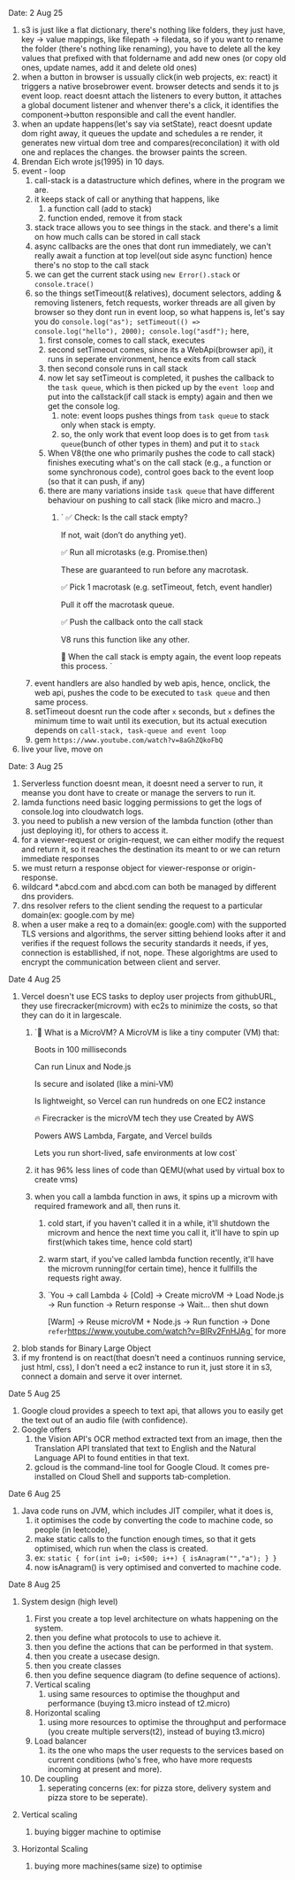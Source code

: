 Date: 2 Aug 25

1. s3 is just like a flat dictionary, there's nothing like folders, they just have, key -> value mappings, like filepath -> filedata, so if you want to rename the folder (there's nothing like renaming), you have to delete all the key values that prefixed with that foldername and add new ones (or copy old ones, update names, add it and delete old ones)
2. when a button in browser is ussually click(in web projects, ex: react) it triggers a native brosebrower event. browser detects and sends it to js event loop. react doesnt attach the listeners to every button, it attaches a global document listener and whenver there's a click, it identifies the component->button responsible and call the event handler.
3. when an update happens(let's say via setState), react doesnt update dom right away, it queues the update and schedules a re render, it generates new virtual dom tree and compares(reconcilation) it with old one and replaces the changes. the browser paints the screen.
4. Brendan Eich wrote js(1995) in 10 days.
5. event - loop
   1. call-stack is a datastructure which defines, where in the program we are.
   2. it keeps stack of call or anything that happens, like
      1. a function call (add to stack)
      2. function ended, remove it from stack
   3. stack trace allows you to see things in the stack. and there's a limit on how much calls can be stored in call stack
   4. async callbacks are the ones that dont run immediately, we can't really await a function at top level(out side async function) hence there's no stop to the call stack
   5. we can get the current stack using `new Error().stack` or `console.trace()`
   6. so the things setTimeout(& relatives), document selectors, adding & removing listeners, fetch requests, worker threads are all given by browser so they dont run in event loop, so what happens is,
   let's say you do 
    `
        console.log("as");
        setTimeout(() => console.log("hello"), 2000);
        console.log("asdf");
    `
    here, 
        1. first console, comes to call stack, executes
        2. second setTimeout comes, since its a WebApi(browser api), it runs in seperate environment, hence exits from call stack
        3. then second console runs in call stack
        4. now let say setTimeout is completed, it pushes the callback to the `task queue`, which is then picked up by the `event loop` and put into the callstack(if call stack is empty) again and then we get the console log.
           1. note: event loops pushes things from `task queue` to stack only when stack is empty.
           2. so, the only work that event loop does is to get from `task queue`(bunch of other types in them) and put it to `stack`
        5. When V8(the one who primarily pushes the code to call stack) finishes executing what's on the call stack (e.g., a function or some synchronous code), control goes back to the event loop (so that it can push, if any)
        6. there are many variations inside `task queue` that have different behaviour on pushing to call stack (like micro and macro..)
           1. `
                ✅ Check: Is the call stack empty?

                If not, wait (don’t do anything yet).

                ✅ Run all microtasks (e.g. Promise.then)

                These are guaranteed to run before any macrotask.

                ✅ Pick 1 macrotask (e.g. setTimeout, fetch, event handler)

                Pull it off the macrotask queue.

                ✅ Push the callback onto the call stack

                V8 runs this function like any other.

                🔁 When the call stack is empty again, the event loop repeats this process.
            `
    7. event handlers are also handled by web apis, hence, onclick, the web api, pushes the code to be executed to `task queue` and then same process.
    8. setTimeout doesnt run the code after `x` seconds, but `x` defines the minimum time to wait until its execution, but its actual execution depends on `call-stack, task-queue and event loop`
    9. gem `https://www.youtube.com/watch?v=8aGhZQkoFbQ`
6. live your live, move on

Date: 3 Aug 25

1. Serverless function doesnt mean, it doesnt need a server to run, it meanse you dont have to create or manage the servers to run it.
2. lamda functions need basic logging permissions to get the logs of console.log into cloudwatch logs.
3. you need to publish a new version of the lambda function (other than just deploying it), for others to access it.
4. for a viewer-request or origin-request, we can either modify the request and return it, so it reaches the destination its meant to or we can return immediate responses
5. we must return a response object for viewer-response or origin-response.
6. wildcard *.abcd.com and abcd.com can both be managed by different dns providers.
7. dns resolver refers to the client sending the request to a particular domain(ex: google.com by me)
8. when a user make a req to a domain(ex: google.com) with the supported TLS versions and algorithms, the server sitting behiend looks after it and verifies if the request follows the security standards it needs, if yes, connection is establlished, if not, nope. These algorightms are used to encrypt the communication between client and server.

Date 4 Aug 25

1. Vercel doesn't use ECS tasks to deploy user projects from githubURL, they use firecracker(microvm) with ec2s to minimize the costs, so that they can do it in largescale.
   1. `🧠 What is a MicroVM?
      A MicroVM is like a tiny computer (VM) that:

      Boots in 100 milliseconds

      Can run Linux and Node.js

      Is secure and isolated (like a mini-VM)

      Is lightweight, so Vercel can run hundreds on one EC2 instance

      🔥 Firecracker is the microVM tech they use
      Created by AWS

      Powers AWS Lambda, Fargate, and Vercel builds

      Lets you run short-lived, safe environments at low cost`
   2. it has 96% less lines of code than QEMU(what used by virtual box to create vms)
   3. when you call a lambda function in aws, it spins up a microvm with required framework and all, then runs it.
      1. cold start, if you haven't called it in a while, it'll shutdown the microvm and hence the next time you call it, it'll have to spin up first(which takes time, hence cold start)
      2. warm start, if you've called lambda function recently, it'll have the microvm running(for certain time), hence it fullfills the requests right away.
      3. `You → call Lambda
                  ↓
         [Cold]  → Create microVM
                  → Load Node.js
                  → Run function
                  → Return response
                  → Wait... then shut down

         [Warm]  → Reuse microVM + Node.js
                  → Run function
                  → Done
         ` 
         refer `https://www.youtube.com/watch?v=BIRv2FnHJAg` for more
2. blob stands for Binary Large Object
3. if my frontend is on react(that doesn't need a continuos running service, just html, css), I don't need a ec2 instance to run it, just store it in s3, connect a domain and serve it over internet.

Date 5 Aug 25

1. Google cloud provides a speech to text api, that allows you to easily get the text out of an audio file (with confidence).
2. Google offers
   1. the Vision API's OCR method extracted text from an image, then the Translation API translated that text to English and the Natural Language API to found entities in that text. 
   2. gcloud is the command-line tool for Google Cloud. It comes pre-installed on Cloud Shell and supports tab-completion.

Date 6 Aug 25

1. Java code runs on JVM, which includes JIT compiler, what it does is,
   1. it optimises the code by converting the code to machine code, so people (in leetcode),
   2. make static calls to the function enough times, so that it gets optimised, which run when the class is created.
   3. ex: `
            static
            {
               for(int i=0; i<500; i++)
               {
                     isAnagram("","a");
               }
            }
         `
   4. now isAnagram() is very optimised and converted to machine code.

Date 8 Aug 25

1. System design (high level)
      1. First you create a top level architecture on whats happening on the system.
      2. then you define what protocols to use to achieve it.
      3. then you define the actions that can be performed in that system.
      4. then you create a usecase design.
      5. then you create classes
      6. then you define sequence diagram (to define sequence of actions).
   1. Vertical scaling
      1. using same resources to optimise the thoughput and performance (buying t3.micro instead of t2.micro)
   2. Horizontal scaling 
      1. using more resources to optimise the throughput and performace (you create multiple servers(t2), instead of buying t3.micro)
   3. Load balancer
      1. its the one who maps the user requests to the services based on current conditions (who's free, who have more requests incoming at present and more).
   4. De coupling
      1. seperating concerns (ex: for pizza store, delivery system and pizza store to be seperate).

2. Vertical scaling 
   1. buying bigger machine to optimise
3. Horizontal Scaling
   1. buying more machines(same size) to optimise